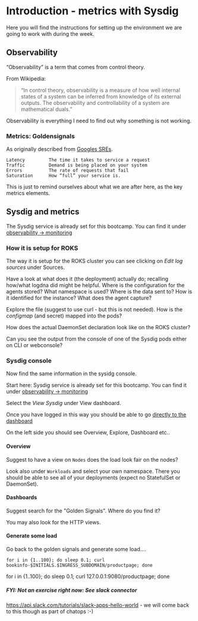 # Introduction - metrics with Sysdig

Here you will find the instructions for setting up the environment we are going to work with during the week.


## Observability
“Observability” is a term that comes from control theory. 

From Wikipedia:
> “In control theory, observability is a measure of how well internal states of a system can be inferred from knowledge of its external outputs. The observability and controllability of a system are mathematical duals.”

Observability is everything I need to find out why something is not working.

### Metrics: Goldensignals
As originally described from [Googles SREs]( https://landing.google.com/sre/sre-book/chapters/monitoring-distributed-systems/#xref_monitoring_golden-signals ).

```
Latency 		The time it takes to service a request
Traffic			Demand is being placed on your system
Errors			The rate of requests that fail
Saturation 		How “full” your service is.
```

This is just to remind ourselves about what we are after here, as the key metrics elements.

## Sysdig and metrics
The Sysdig service is already set for this bootcamp. You can find it under [observability -> monitoring](https://cloud.ibm.com/observe/monitoring)

### How it is setup for ROKS
The way it is setup for the ROKS cluster you can see clicking on *Edit log sources* under Sources. 

Have a look at what does it (the deployment) actually do; recalling how/what logdna did might be helpful. Where is the configuration for the agents stored? What namespace is used? Where is the data sent to? How is it identified for the instance? What does the agent capture?

Explore the file (suggest to use curl - but this is not needed).
How is the *configmap* (and secret) mapped into the pods?

How does the actual DaemonSet declaration look like on the ROKS cluster?

Can you see the output from the console of one of the Sysdig pods either on CLI or webconsole?

### Sysdig console
Now find the same information in the sysidg console.

Start here: Sysdig service is already set for this bootcamp. You can find it under [observability -> monitoring](https://cloud.ibm.com/observe/monitoring)

Select the *View Sysdig* under View dashboard.

Once you have logged in this way you should be able to go [directly to the dashboard](https://eu-de.monitoring.cloud.ibm.com/#)

On the left side you should see Overview, Explore, Dashboard etc..

#### Overview
Suggest to have a view on `Nodes` does the load look fair on the nodes?

Look also under `Workloads` and select your own namespace. There you should be able to see all of your deployments (expect no StatefulSet or DaemonSet).


#### Dashboards
Suggest search for the "Golden Signals". Where do you find it?

You may also look for the HTTP views.

#### Generate some load
Go back to the golden signals and generate some load....

```
for i in {1..100}; do sleep 0.1; curl bookinfo-$INITIALS.$INGRESS_SUBDOMAIN/productpage; done
```

for i in {1..100}; do sleep 0.1; curl 127.0.0.1:9080/productpage; done


##### FYI: Not an exercise right now: See slack connector

https://api.slack.com/tutorials/slack-apps-hello-world - we will come back to this though as part of chatops :-)


